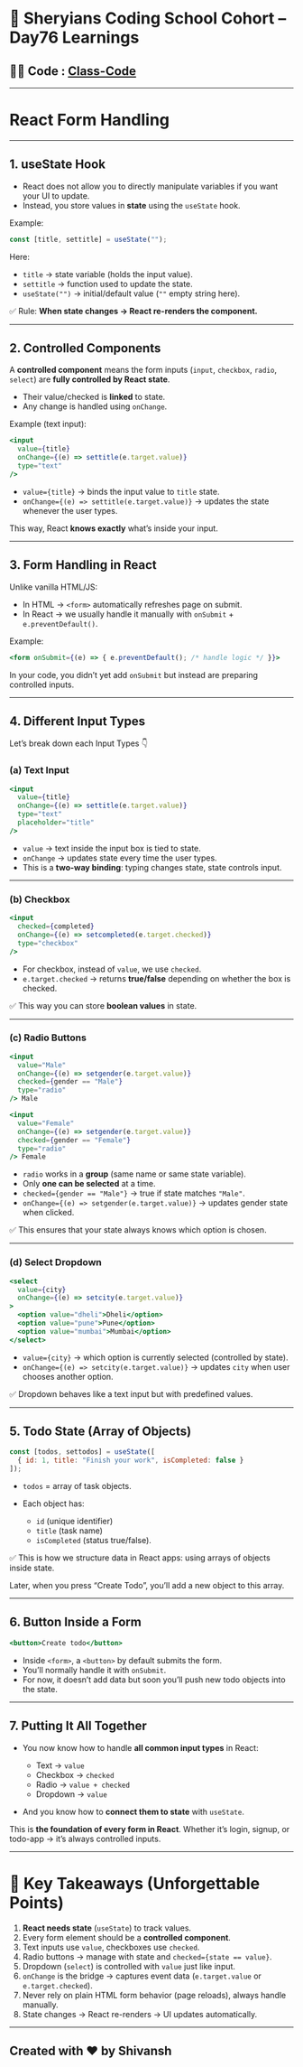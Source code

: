# 🦁 Sheryians Coding School Cohort – Day76 Learnings

## 🧑‍💻 Code : [Class-Code](../Day70/code/src/App.jsx)

---

# React Form Handling

---

## 1. **useState Hook**

* React does not allow you to directly manipulate variables if you want your UI to update.
* Instead, you store values in **state** using the `useState` hook.

Example:

```jsx
const [title, settitle] = useState("");
```

Here:

* `title` → state variable (holds the input value).
* `settitle` → function used to update the state.
* `useState("")` → initial/default value (`""` empty string here).

✅ Rule: **When state changes → React re-renders the component.**

---

## 2. **Controlled Components**

A **controlled component** means the form inputs (`input`, `checkbox`, `radio`, `select`) are **fully controlled by React state**.

* Their value/checked is **linked** to state.
* Any change is handled using `onChange`.

Example (text input):

```jsx
<input
  value={title}
  onChange={(e) => settitle(e.target.value)}
  type="text"
/>
```

* `value={title}` → binds the input value to `title` state.
* `onChange={(e) => settitle(e.target.value)}` → updates the state whenever the user types.

This way, React **knows exactly** what’s inside your input.

---

## 3. **Form Handling in React**

Unlike vanilla HTML/JS:

* In HTML → `<form>` automatically refreshes page on submit.
* In React → we usually handle it manually with `onSubmit` + `e.preventDefault()`.

Example:

```jsx
<form onSubmit={(e) => { e.preventDefault(); /* handle logic */ }}>
```

In your code, you didn’t yet add `onSubmit` but instead are preparing controlled inputs.

---

## 4. **Different Input Types**

Let’s break down each Input Types 👇

### (a) **Text Input**

```jsx
<input
  value={title}
  onChange={(e) => settitle(e.target.value)}
  type="text"
  placeholder="title"
/>
```

* `value` → text inside the input box is tied to state.
* `onChange` → updates state every time the user types.
* This is a **two-way binding**: typing changes state, state controls input.

---

### (b) **Checkbox**

```jsx
<input
  checked={completed}
  onChange={(e) => setcompleted(e.target.checked)}
  type="checkbox"
/>
```

* For checkbox, instead of `value`, we use `checked`.
* `e.target.checked` → returns **true/false** depending on whether the box is checked.

✅ This way you can store **boolean values** in state.

---

### (c) **Radio Buttons**

```jsx
<input
  value="Male"
  onChange={(e) => setgender(e.target.value)}
  checked={gender == "Male"}
  type="radio"
/> Male
```

```jsx
<input
  value="Female"
  onChange={(e) => setgender(e.target.value)}
  checked={gender == "Female"}
  type="radio"
/> Female
```

* `radio` works in a **group** (same name or same state variable).
* Only **one can be selected** at a time.
* `checked={gender == "Male"}` → true if state matches `"Male"`.
* `onChange={(e) => setgender(e.target.value)}` → updates gender state when clicked.

✅ This ensures that your state always knows which option is chosen.

---

### (d) **Select Dropdown**

```jsx
<select
  value={city}
  onChange={(e) => setcity(e.target.value)}
>
  <option value="dheli">Dheli</option>
  <option value="pune">Pune</option>
  <option value="mumbai">Mumbai</option>
</select>
```

* `value={city}` → which option is currently selected (controlled by state).
* `onChange={(e) => setcity(e.target.value)}` → updates `city` when user chooses another option.

✅ Dropdown behaves like a text input but with predefined values.

---

## 5. **Todo State (Array of Objects)**

```jsx
const [todos, settodos] = useState([
  { id: 1, title: "Finish your work", isCompleted: false }
]);
```

* `todos` = array of task objects.
* Each object has:

  * `id` (unique identifier)
  * `title` (task name)
  * `isCompleted` (status true/false).

✅ This is how we structure data in React apps: using arrays of objects inside state.

Later, when you press “Create Todo”, you’ll add a new object to this array.

---

## 6. **Button Inside a Form**

```jsx
<button>Create todo</button>
```

* Inside `<form>`, a `<button>` by default submits the form.
* You’ll normally handle it with `onSubmit`.
* For now, it doesn’t add data but soon you’ll push new todo objects into the state.

---

## 7. **Putting It All Together**

* You now know how to handle **all common input types** in React:

  * Text → `value`
  * Checkbox → `checked`
  * Radio → `value + checked`
  * Dropdown → `value`
* And you know how to **connect them to state** with `useState`.

This is **the foundation of every form in React**. Whether it’s login, signup, or todo-app → it’s always controlled inputs.

---

# 🎯 Key Takeaways (Unforgettable Points)

1. **React needs state** (`useState`) to track values.
2. Every form element should be a **controlled component**.
3. Text inputs use `value`, checkboxes use `checked`.
4. Radio buttons → manage with state and `checked={state == value}`.
5. Dropdown (`select`) is controlled with `value` just like input.
6. `onChange` is the bridge → captures event data (`e.target.value` or `e.target.checked`).
7. Never rely on plain HTML form behavior (page reloads), always handle manually.
8. State changes → React re-renders → UI updates automatically.

---



## Created with ❤️ by Shivansh